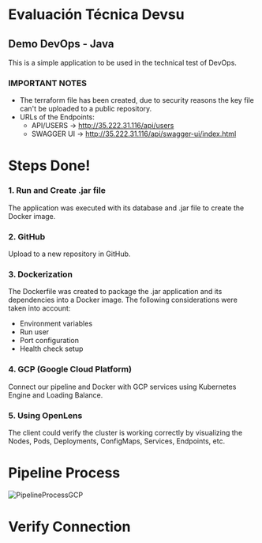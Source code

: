 # Evaluación Técnica Devsu

## Demo DevOps - Java

This is a simple application to be used in the technical test of DevOps.

### IMPORTANT NOTES

- The terraform file has been created, due to security reasons the key file can't be uploaded to a public repository.
- URLs of the Endpoints:
  - API/USERS -> http://35.222.31.116/api/users
  - SWAGGER UI -> http://35.222.31.116/api/swagger-ui/index.html

# Steps Done!
### 1. Run and Create .jar file

The application was executed with its database and .jar file to create the Docker image.

### 2. GitHub

Upload to a new repository in GitHub.

### 3. Dockerization

The Dockerfile was created to package the .jar application and its dependencies into a Docker image. The following considerations were taken into account:
   - Environment variables
   - Run user
   - Port configuration
   - Health check setup

### 4. GCP (Google Cloud Platform)

Connect our pipeline and Docker with GCP services using Kubernetes Engine and Loading Balance.

### 5. Using OpenLens

The client could verify the cluster is working correctly by visualizing the Nodes, Pods, Deployments, ConfigMaps, Services, Endpoints, etc.


# Pipeline Process
![PipelineProcessGCP](https://github.com/darexl/EvaluacionTecnicaDevsu/assets/26086022/14b5fee6-718a-4674-9041-fe9df65e6e24)

# Verify Connection
